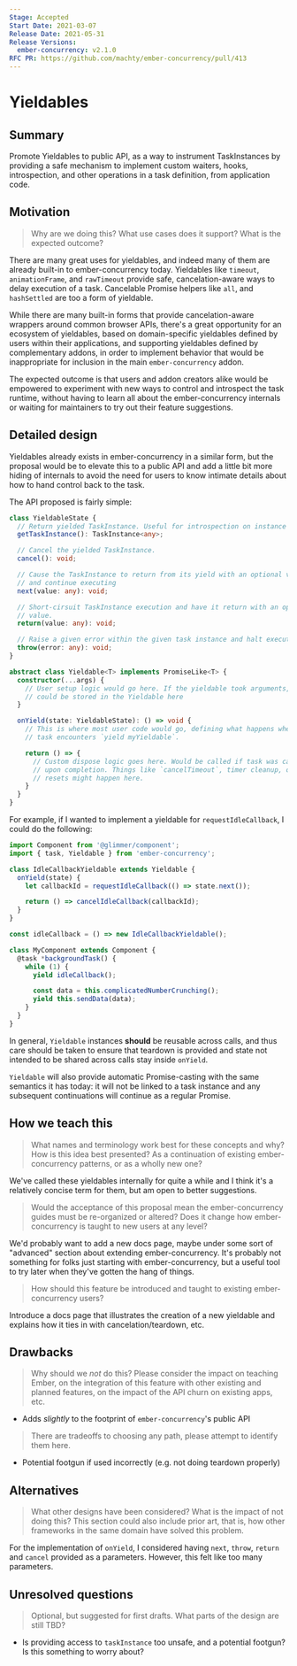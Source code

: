 ```yaml
---
Stage: Accepted
Start Date: 2021-03-07
Release Date: 2021-05-31
Release Versions:
  ember-concurrency: v2.1.0
RFC PR: https://github.com/machty/ember-concurrency/pull/413
---
```


<!--- 
Directions for above: 

Stage: Leave as is
Start Date: Fill in with today's date, YYYY-MM-DD
Release Date: Leave as is
Release Versions: Leave as is
RFC PR: Fill this in with the URL for the Proposal RFC PR
-->

# Yieldables

## Summary

Promote Yieldables to public API, as a way to instrument TaskInstances by
providing a safe mechanism to implement custom waiters, hooks, introspection,
and other operations in a task definition, from application code.

## Motivation

> Why are we doing this? What use cases does it support? What is the expected
> outcome?

There are many great uses for yieldables, and indeed many of them are already
built-in to ember-concurrency today. Yieldables like `timeout`, `animationFrame`,
and `rawTimeout` provide safe, cancelation-aware ways to delay execution of a
task. Cancelable Promise helpers like `all`, and `hashSettled` are too a form of
yieldable.

While there are many built-in forms that provide cancelation-aware wrappers around
common browser APIs, there's a great opportunity for an ecosystem of yieldables,
based on domain-specific yieldables defined by users within their applications,
and supporting yieldables defined by complementary addons, in order to implement
behavior that would be inappropriate for inclusion in the main `ember-concurrency`
addon.

The expected outcome is that users and addon creators alike would be empowered
to experiment with new ways to control and introspect the task runtime, without
having to learn all about the ember-concurrency internals or waiting for
maintainers to try out their feature suggestions.

## Detailed design

Yieldables already exists in ember-concurrency in a similar form, but the
proposal would be to elevate this to a public API and add a little bit more
hiding of internals to avoid the need for users to know intimate details about
how to hand control back to the task.

The API proposed is fairly simple:

```typescript
class YieldableState {
  // Return yielded TaskInstance. Useful for introspection on instance state.
  getTaskInstance(): TaskInstance<any>;

  // Cancel the yielded TaskInstance.
  cancel(): void;

  // Cause the TaskInstance to return from its yield with an optional value,
  // and continue executing
  next(value: any): void;

  // Short-cirsuit TaskInstance execution and have it return with an optional
  // value.
  return(value: any): void;

  // Raise a given error within the given task instance and halt execution
  throw(error: any): void;
}

abstract class Yieldable<T> implements PromiseLike<T> {
  constructor(...args) {
    // User setup logic would go here. If the yieldable took arguments, they
    // could be stored in the Yieldable here
  }

  onYield(state: YieldableState): () => void {
    // This is where most user code would go, defining what happens when the
    // task encounters `yield myYieldable`.

    return () => {
      // Custom dispose logic goes here. Would be called if task was canceled or
      // upon completion. Things like `cancelTimeout`, timer cleanup, or property
      // resets might happen here.
    }
  }
}
```

For example, if I wanted to implement a yieldable for `requestIdleCallback`, I
could do the following:

```javascript
import Component from '@glimmer/component';
import { task, Yieldable } from 'ember-concurrency';

class IdleCallbackYieldable extends Yieldable {
  onYield(state) {
    let callbackId = requestIdleCallback(() => state.next());

    return () => cancelIdleCallback(callbackId);
  }
}

const idleCallback = () => new IdleCallbackYieldable();

class MyComponent extends Component {
  @task *backgroundTask() {
    while (1) {
      yield idleCallback();

      const data = this.complicatedNumberCrunching();
      yield this.sendData(data);
    }
  }
}
```

In general, `Yieldable` instances **should** be reusable across calls, and
thus care should be taken to ensure that teardown is provided and state not
intended to be shared across calls stay inside `onYield`.

`Yieldable` will also provide automatic Promise-casting with the same semantics
it has today: it will not be linked to a task instance and any subsequent
continuations will continue as a regular Promise.

## How we teach this

> What names and terminology work best for these concepts and why? How is this
> idea best presented? As a continuation of existing ember-concurrency patterns,
> or as a wholly new one?

We've called these yieldables internally for quite a while and I think it's a
relatively concise term for them, but am open to better suggestions.

> Would the acceptance of this proposal mean the ember-concurrency guides must be
> re-organized or altered? Does it change how ember-concurrency is taught to new
> users at any level?

We'd probably want to add a new docs page, maybe under some sort of "advanced"
section about extending ember-concurrency. It's probably not something for folks
just starting with ember-concurrency, but a useful tool to try later when they've
gotten the hang of things.

> How should this feature be introduced and taught to existing ember-concurrency
> users?

Introduce a docs page that illustrates the creation of a new yieldable and
explains how it ties in with cancelation/teardown, etc.

## Drawbacks

> Why should we *not* do this? Please consider the impact on teaching Ember,
> on the integration of this feature with other existing and planned features,
> on the impact of the API churn on existing apps, etc.

* Adds _slightly_ to the footprint of `ember-concurrency`'s public API

> There are tradeoffs to choosing any path, please attempt to identify them here.

* Potential footgun if used incorrectly (e.g. not doing teardown properly)

## Alternatives

> What other designs have been considered? What is the impact of not doing this?
> This section could also include prior art, that is, how other frameworks in the
> same domain have solved this problem.

For the implementation of `onYield`, I considered having `next`, `throw`,
`return` and `cancel` provided as a parameters. However, this felt like too many
parameters.

## Unresolved questions

> Optional, but suggested for first drafts. What parts of the design are still
> TBD?

* Is providing access to `taskInstance` too unsafe, and a potential footgun? Is
  this something to worry about?
